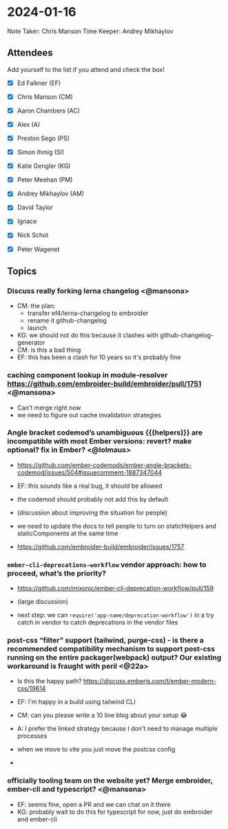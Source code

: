# 2024-01-16

Note Taker: Chris Manson
Time Keeper: Andrey Mikhaylov

## Attendees

Add yourself to the list if you attend and check the box!

- [x] Ed Falkner (EF)
- [x] Chris Manson (CM)
- [x] Aaron Chambers (AC)
- [x] Alex (A)
- [x] Preston Sego (PS)
- [x] Simon Ihmig (SI)
- [x] Katie Gengler (KG)
- [x] Peter Meehan (PM)
- [x] Andrey Mikhaylov (AM)
- [x] David Taylor
- [x] Ignace
- [x] Nick Schot
- [x] Peter Wagenet


## Topics

### Discuss really forking lerna changelog <@mansona>

- CM: the plan: 
  - transfer ef4/lerna-changelog to embroider
  - rename it github-changelog
  - launch
- KG: we should not do this because it clashes with github-changelog-generator
- CM: is this a bad thing
- EF: this has been a clash for 10 years so it's probably fine



### caching component lookup in module-resolver https://github.com/embroider-build/embroider/pull/1751 <@mansona>

- Can't merge right now
- we need to figure out cache invalidation strategies

### Angle bracket codemod’s unambiguous {{(helpers)}} are incompatible with most Ember versions: revert? make optional? fix in Ember? <@lolmaus>

- https://github.com/ember-codemods/ember-angle-brackets-codemod/issues/504#issuecomment-1887347044 

- EF: this sounds like a real bug, it should be allowed
- the codemod should probably not add this by default
- (discussion about improving the situation for people)
- we need to update the docs to tell people to turn on staticHelpers and staticComponents at the same time
- https://github.com/embroider-build/embroider/issues/1757


### `ember-cli-deprecations-workflow` vendor approach: how to proceed, what’s the priority?

- https://github.com/mixonic/ember-cli-deprecation-workflow/pull/159

- (large discussion)
- next step: we can `require('app-name/deprecation-workflow')` in a try catch in vendor to catch deprecations in the vendor files

### post-css “filter” support (tailwind, purge-css) - is there a recommended compatibility mechanism to support post-css running on the entire packager(webpack) output? Our existing workaround is fraught with peril <@22a>

- Is this the happy path? https://discuss.emberjs.com/t/ember-modern-css/19614

- EF: I'm happy in a build using tailwind CLI
- CM: can you please write a 10 line blog about your setup 😂
- A: I prefer the linked strategy because I don't need to manage multiple processes
- when we move to vite you just move the postcss config
- 

### officially tooling team on the website yet? Merge embroider, ember-cli and typescript? <@mansona>

- EF: seems fine, open a PR and we can chat on it there
- KG: probably wait to do this for typescript for now, just do embroider and ember-cli 




